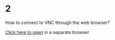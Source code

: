 # 2

How to connect to VNC through the web browser?

[Click here to open](http://localhost:6080/vnc.html?password=secret&host=localhost&port=6080&autoconnect=true&resize=downscale&view_only=true&reconnect=true) in a separate browser
